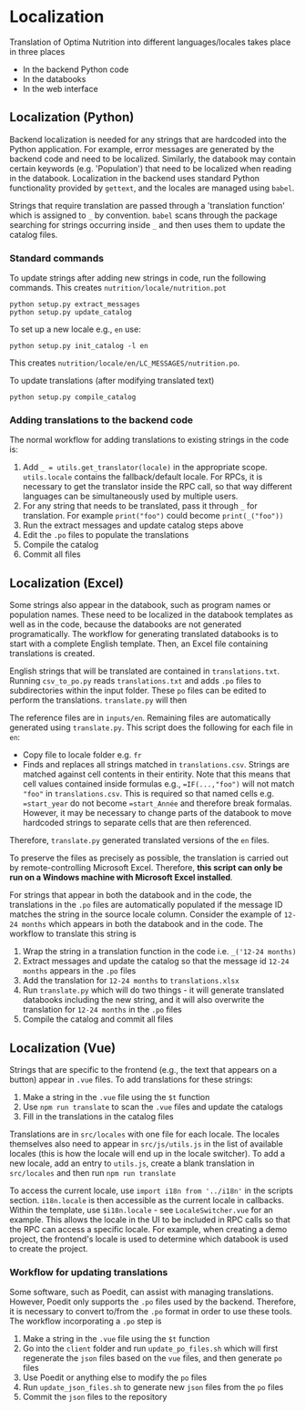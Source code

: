 # Localization

Translation of Optima Nutrition into different languages/locales takes place in three places

- In the backend Python code
- In the databooks  
- In the web interface

## Localization (Python)

Backend localization is needed for any strings that are hardcoded into the Python application. For example, error messages are generated by the backend code and need to be localized. Similarly, the databook may contain certain keywords (e.g. 'Population') that need to be localized when reading in the databook. Localization in the backend uses standard Python functionality provided by `gettext`, and the locales are managed using `babel`.

Strings that require translation are passed through a 'translation function' which is assigned to `_` by convention. `babel` scans through the package searching for strings occurring inside `_` and then uses them to update the catalog files.

### Standard commands

To update strings after adding new strings in code, run the following commands. This creates `nutrition/locale/nutrition.pot`

    python setup.py extract_messages
    python setup.py update_catalog

To set up a new locale e.g., `en` use:

    python setup.py init_catalog -l en

This creates `nutrition/locale/en/LC_MESSAGES/nutrition.po`.

To update translations (after modifying translated text)

    python setup.py compile_catalog

### Adding translations to the backend code

The normal workflow for adding translations to existing strings in the code is:

1. Add `_ = utils.get_translator(locale)` in the appropriate scope. `utils.locale` contains the fallback/default locale. For RPCs, it is necessary to get the translator inside the RPC call, so that way different languages can be simultaneously used by multiple users.
2. For any string that needs to be translated, pass it through `_` for translation. For example `print("foo")` could become `print(_("foo"))`
3. Run the extract messages and update catalog steps above
4. Edit the `.po` files to populate the translations
5. Compile the catalog
6. Commit all files

## Localization (Excel)

Some strings also appear in the databook, such as program names or population names. These need to be localized in the databook templates as well as in the code, because the databooks are not generated programatically. The workflow for generating translated databooks is to start with a complete English template. Then, an Excel file containing translations is created.

English strings that will be translated are contained in `translations.txt`. Running `csv_to_po.py` reads `translations.txt` and adds `.po` files to subdirectories within the input folder. These `po` files can be edited to perform the translations. `translate.py` will then  

The reference files are in `inputs/en`. Remaining files are automatically generated using `translate.py`. This script does the following for each file in `en`:

- Copy file to locale folder e.g. `fr`
- Finds and replaces all strings matched in `translations.csv`. Strings are matched against cell contents in their entirity. Note that this means that cell values contained inside formulas e.g., `=IF(...,"foo")` will not match `"foo"` in `translations.csv`. This is required so that named cells e.g. `=start_year` do not become `=start_Année` and therefore break formalas. However, it may be necessary to change parts of the databook to move hardcoded strings to separate cells that are then referenced. 

Therefore, `translate.py` generated translated versions of the `en` files.

To preserve the files as precisely as possible, the translation is carried out by remote-controlling Microsoft Excel. Therefore, **this script can only be run on a Windows machine with Microsoft Excel installed**.

For strings that appear in both the databook and in the code, the translations in the `.po` files are automatically populated if the message ID matches the string in the source locale column. Consider the example of `12-24 months` which appears in both the databook and in the code. The workflow to translate this string is

1. Wrap the string in a translation function in the code i.e. `_('12-24 months)`
2. Extract messages and update the catalog so that the message id `12-24 months` appears in the `.po` files
3. Add the translation for `12-24 months` to `translations.xlsx`
4. Run `translate.py` which will do two things - it will generate translated databooks including the new string, and it will also overwrite the translation for `12-24 months` in the `.po` files
5. Compile the catalog and commit all files

## Localization (Vue)

Strings that are specific to the frontend (e.g., the text that appears on a button) appear in `.vue` files. To add translations for these strings:

1. Make a string in the `.vue` file using the `$t` function
2. Use `npm run translate` to scan the `.vue` files and update the catalogs
3. Fill in the translations in the catalog files

Translations are in `src/locales` with one file for each locale. The locales themselves also need to appear in `src/js/utils.js` in the list of available locales (this is how the locale will end up in the locale switcher). To add a new locale, add an entry to `utils.js`, create a blank translation in `src/locales` and then run `npm run translate`

To access the current locale, use `import i18n from '../i18n'` in the scripts section. `i18n.locale` is then accessible as the current locale in callbacks. Within the template, use `$i18n.locale` - see `LocaleSwitcher.vue` for an example. This allows the locale in the UI to be included in RPC calls so that the RPC can access a specific locale. For example, when creating a demo project, the frontend's locale is used to determine which databook is used to create the project. 

### Workflow for updating translations

Some software, such as Poedit, can assist with managing translations. However, Poedit only supports the `.po` files used by the backend. Therefore, it is necessary to convert to/from the `.po` format in order to use these tools. The workflow incorporating a `.po` step is

1. Make a string in the `.vue` file using the `$t` function
2. Go into the `client` folder and run `update_po_files.sh` which will first regenerate the `json` files based on the `vue` files, and then generate `po` files
3. Use Poedit or anything else to modify the `po` files
4. Run `update_json_files.sh` to generate new `json` files from the `po` files
5. Commit the `json` files to the repository
